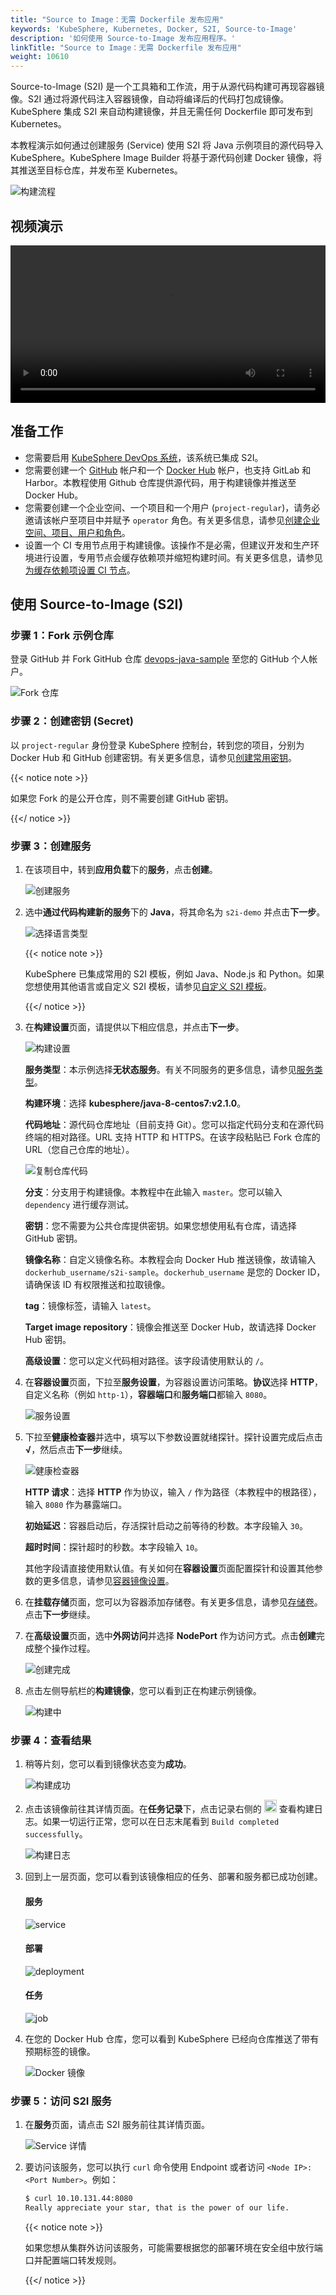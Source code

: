 ```yaml
---
title: "Source to Image：无需 Dockerfile 发布应用"
keywords: 'KubeSphere, Kubernetes, Docker, S2I, Source-to-Image'
description: '如何使用 Source-to-Image 发布应用程序。'
linkTitle: "Source to Image：无需 Dockerfile 发布应用"
weight: 10610
---
```


Source-to-Image (S2I) 是一个工具箱和工作流，用于从源代码构建可再现容器镜像。S2I 通过将源代码注入容器镜像，自动将编译后的代码打包成镜像。KubeSphere 集成 S2I 来自动构建镜像，并且无需任何 Dockerfile 即可发布到 Kubernetes。

本教程演示如何通过创建服务 (Service) 使用 S2I 将 Java 示例项目的源代码导入 KubeSphere。KubeSphere Image Builder 将基于源代码创建 Docker 镜像，将其推送至目标仓库，并发布至 Kubernetes。

![构建流程](/images/docs/zh-cn/project-user-guide/image-builder/source-to-image/build-process.png)

## 视频演示

<video controls="controls" style="width: 100% !important; height: auto !important;">
  <source type="video/mp4" src="https://kubesphere-community.pek3b.qingstor.com/videos/KubeSphere-v3.1.x-tutorial-videos/zh/KS311_200P008C202109_Source%20to%20Image.mp4">
</video>

## 准备工作

- 您需要启用 [KubeSphere DevOps 系统](../../../pluggable-components/devops/)，该系统已集成 S2I。
- 您需要创建一个 [GitHub](https://github.com/) 帐户和一个 [Docker Hub](http://www.dockerhub.com/) 帐户，也支持 GitLab 和 Harbor。本教程使用 Github 仓库提供源代码，用于构建镜像并推送至 Docker Hub。
- 您需要创建一个企业空间、一个项目和一个用户 (`project-regular`)，请务必邀请该帐户至项目中并赋予 `operator` 角色。有关更多信息，请参见[创建企业空间、项目、用户和角色](../../../quick-start/create-workspace-and-project/)。
- 设置一个 CI 专用节点用于构建镜像。该操作不是必需，但建议开发和生产环境进行设置，专用节点会缓存依赖项并缩短构建时间。有关更多信息，请参见[为缓存依赖项设置 CI 节点](../../../devops-user-guide/how-to-use/set-ci-node/)。

## 使用 Source-to-Image (S2I)

### 步骤 1：Fork 示例仓库

登录 GitHub 并 Fork GitHub 仓库 [devops-java-sample](https://github.com/kubesphere/devops-java-sample) 至您的 GitHub 个人帐户。

![Fork 仓库](/images/docs/zh-cn/project-user-guide/image-builder/source-to-image/fork-repository.PNG)

### 步骤 2：创建密钥 (Secret)

以 `project-regular` 身份登录 KubeSphere 控制台，转到您的项目，分别为 Docker Hub 和 GitHub 创建密钥。有关更多信息，请参见[创建常用密钥](../../../project-user-guide/configuration/secrets/#创建常用密钥)。

{{< notice note >}}

如果您 Fork 的是公开仓库，则不需要创建 GitHub 密钥。

{{</ notice >}} 

### 步骤 3：创建服务

1. 在该项目中，转到**应用负载**下的**服务**，点击**创建**。

   ![创建服务](/images/docs/zh-cn/project-user-guide/image-builder/source-to-image/create-service.PNG)

2. 选中**通过代码构建新的服务**下的 **Java**，将其命名为 `s2i-demo` 并点击**下一步**。

   ![选择语言类型](/images/docs/zh-cn/project-user-guide/image-builder/source-to-image/select-lang-type.PNG)

   {{< notice note >}}

   KubeSphere 已集成常用的 S2I 模板，例如 Java、Node.js 和 Python。如果您想使用其他语言或自定义 S2I 模板，请参见[自定义 S2I 模板](../s2i-templates/)。

   {{</ notice >}} 

3. 在**构建设置**页面，请提供以下相应信息，并点击**下一步**。

   ![构建设置](/images/docs/zh-cn/project-user-guide/image-builder/source-to-image/build_settings.png)

   **服务类型**：本示例选择**无状态服务**。有关不同服务的更多信息，请参见[服务类型](../../../project-user-guide/application-workloads/services/#服务类型)。

   **构建环境**：选择 **kubesphere/java-8-centos7:v2.1.0**。

   **代码地址**：源代码仓库地址（目前支持 Git）。您可以指定代码分支和在源代码终端的相对路径。URL 支持 HTTP 和 HTTPS。在该字段粘贴已 Fork 仓库的 URL（您自己仓库的地址）。

   ![复制仓库代码](/images/docs/zh-cn/project-user-guide/image-builder/source-to-image/copy-repo-code.PNG)

   **分支**：分支用于构建镜像。本教程中在此输入 `master`。您可以输入 `dependency` 进行缓存测试。

   **密钥**：您不需要为公共仓库提供密钥。如果您想使用私有仓库，请选择 GitHub 密钥。

   **镜像名称**：自定义镜像名称。本教程会向 Docker Hub 推送镜像，故请输入 `dockerhub_username/s2i-sample`。`dockerhub_username` 是您的 Docker ID，请确保该 ID 有权限推送和拉取镜像。

   **tag**：镜像标签，请输入 `latest`。

   **Target image repository**：镜像会推送至 Docker Hub，故请选择 Docker Hub 密钥。

   **高级设置**：您可以定义代码相对路径。该字段请使用默认的 `/`。

4. 在**容器设置**页面，下拉至**服务设置**，为容器设置访问策略。**协议**选择 **HTTP**，自定义名称（例如 `http-1`），**容器端口**和**服务端口**都输入 `8080`。

   ![服务设置](/images/docs/zh-cn/project-user-guide/image-builder/source-to-image/service-settings.PNG)

5. 下拉至**健康检查器**并选中，填写以下参数设置就绪探针。探针设置完成后点击 **√**，然后点击**下一步**继续。

   ![健康检查器](/images/docs/zh-cn/project-user-guide/image-builder/source-to-image/health-checker.PNG)

   **HTTP 请求**：选择 **HTTP** 作为协议，输入 `/` 作为路径（本教程中的根路径），输入 `8080` 作为暴露端口。

   **初始延迟**：容器启动后，存活探针启动之前等待的秒数。本字段输入 `30`。

   **超时时间**：探针超时的秒数。本字段输入 `10`。

   其他字段请直接使用默认值。有关如何在**容器设置**页面配置探针和设置其他参数的更多信息，请参见[容器镜像设置](../../../project-user-guide/application-workloads/container-image-settings/)。

6. 在**挂载存储**页面，您可以为容器添加存储卷。有关更多信息，请参见[存储卷](../../../project-user-guide/storage/volumes/)。点击**下一步**继续。

7. 在**高级设置**页面，选中**外网访问**并选择 **NodePort** 作为访问方式。点击**创建**完成整个操作过程。

   ![创建完成](/images/docs/zh-cn/project-user-guide/image-builder/source-to-image/create-finish.PNG)

8. 点击左侧导航栏的**构建镜像**，您可以看到正在构建示例镜像。

   ![构建中](/images/docs/zh-cn/project-user-guide/image-builder/source-to-image/building.PNG)

### 步骤 4：查看结果

1. 稍等片刻，您可以看到镜像状态变为**成功**。

   ![构建成功](/images/docs/zh-cn/project-user-guide/image-builder/source-to-image/successful-result.PNG)

2. 点击该镜像前往其详情页面。在**任务记录**下，点击记录右侧的 <img src="/images/docs/zh-cn/project-user-guide/image-builder/source-to-image/down-arrow.png" width="20px" /> 查看构建日志。如果一切运行正常，您可以在日志末尾看到 `Build completed successfully`。

   ![构建日志](/images/docs/zh-cn/project-user-guide/image-builder/source-to-image/build-log.PNG)

3. 回到上一层页面，您可以看到该镜像相应的任务、部署和服务都已成功创建。

   #### 服务

   ![service](/images/docs/zh-cn/project-user-guide/image-builder/source-to-image/service.PNG)

   #### 部署

   ![deployment](/images/docs/zh-cn/project-user-guide/image-builder/source-to-image/deployment.PNG)

   #### 任务

   ![job](/images/docs/zh-cn/project-user-guide/image-builder/source-to-image/job.PNG)

4. 在您的 Docker Hub 仓库，您可以看到 KubeSphere 已经向仓库推送了带有预期标签的镜像。

   ![Docker 镜像](/images/docs/zh-cn/project-user-guide/image-builder/source-to-image/docker-image.PNG)

### 步骤 5：访问 S2I 服务

1. 在**服务**页面，请点击 S2I 服务前往其详情页面。

   ![Service 详情](/images/docs/zh-cn/project-user-guide/image-builder/source-to-image/service-detail.PNG)

2. 要访问该服务，您可以执行 `curl` 命令使用 Endpoint 或者访问 `<Node IP>:<Port Number>`。例如：

   ```bash
   $ curl 10.10.131.44:8080
   Really appreciate your star, that is the power of our life.
   ```

   {{< notice note >}}

   如果您想从集群外访问该服务，可能需要根据您的部署环境在安全组中放行端口并配置端口转发规则。

   {{</ notice >}} 
